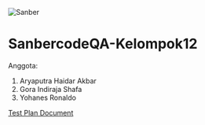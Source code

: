 ![Sanber](https://sanbercode.com/assets_new/images/logo/logo-horizontal.svg)

# SanbercodeQA-Kelompok12

Anggota: 
1. Aryaputra Haidar Akbar
2. Gora Indiraja Shafa
3. Yohanes Ronaldo

[Test Plan Document](https://docs.google.com/spreadsheets/d/1nYVrXTbhr43YOuJ2L2yXA6SHsGtxOQY37t75_ZkPotM/edit?usp=sharing "Test Plan Document!")
